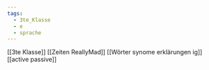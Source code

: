 ```yaml
---
tags:
  - 3te_Klasse
  - e
  - sprache
---
```

[[3te Klasse]]
[[Zeiten ReallyMad]]
[[Wörter synome erklärungen ig]]
[[active passive]]